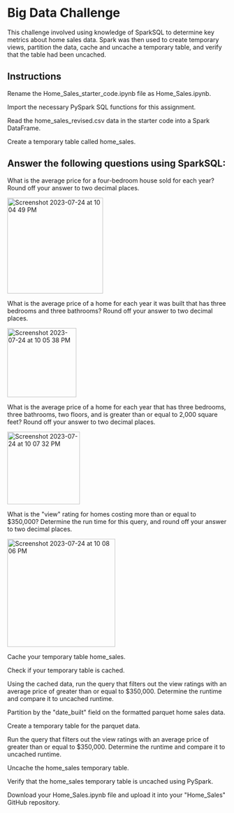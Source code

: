 # Big Data Challenge 

This challenge involved using knowledge of SparkSQL to determine key metrics about home sales data. Spark was then used to create temporary views, partition the data, cache and uncache a temporary table, and verify that the table had been uncached.

## Instructions
Rename the Home_Sales_starter_code.ipynb file as Home_Sales.ipynb.

Import the necessary PySpark SQL functions for this assignment.

Read the home_sales_revised.csv data in the starter code into a Spark DataFrame.

Create a temporary table called home_sales.

## Answer the following questions using SparkSQL:

What is the average price for a four-bedroom house sold for each year? Round off your answer to two decimal places.

<img width="219" alt="Screenshot 2023-07-24 at 10 04 49 PM" src="https://github.com/svafaeva93/Home_Sales/assets/124627601/800e2f42-b0e3-44e4-a336-1c949a6e1956">

What is the average price of a home for each year it was built that has three bedrooms and three bathrooms? Round off your answer to two decimal places.

<img width="158" alt="Screenshot 2023-07-24 at 10 05 38 PM" src="https://github.com/svafaeva93/Home_Sales/assets/124627601/f31ee85e-6d62-4efd-94c8-bcc581c4b49c">

What is the average price of a home for each year that has three bedrooms, three bathrooms, two floors, and is greater than or equal to 2,000 square feet? Round off your answer to two decimal places.

<img width="166" alt="Screenshot 2023-07-24 at 10 07 32 PM" src="https://github.com/svafaeva93/Home_Sales/assets/124627601/10c32db1-e0d2-4618-aefc-7744c98350c6">


What is the "view" rating for homes costing more than or equal to $350,000? Determine the run time for this query, and round off your answer to two decimal places.

<img width="247" alt="Screenshot 2023-07-24 at 10 08 06 PM" src="https://github.com/svafaeva93/Home_Sales/assets/124627601/ff6c944e-d197-4627-add4-76236d610a87">

Cache your temporary table home_sales.

Check if your temporary table is cached.

Using the cached data, run the query that filters out the view ratings with an average price of greater than or equal to $350,000. Determine the runtime and compare it to uncached runtime.

Partition by the "date_built" field on the formatted parquet home sales data.

Create a temporary table for the parquet data.

Run the query that filters out the view ratings with an average price of greater than or equal to $350,000. Determine the runtime and compare it to uncached runtime.

Uncache the home_sales temporary table.

Verify that the home_sales temporary table is uncached using PySpark.

Download your Home_Sales.ipynb file and upload it into your "Home_Sales" GitHub repository.
